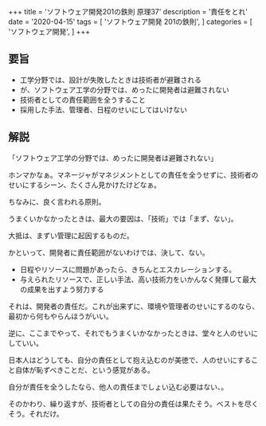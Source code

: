 +++
title = 'ソフトウェア開発201の鉄則 原理37'
description = '責任をとれ'
date = '2020-04-15'
tags = [
    'ソフトウェア開発 201の鉄則',
]
categories = [
    'ソフトウェア開発',
]
+++
## 要旨
* 工学分野では、設計が失敗したときは技術者が避難される
* が、ソフトウェア工学の分野では、めったに開発者は避難されない
* 技術者としての責任範囲を全うすること
* 採用した手法、管理者、日程のせいにしてはいけない

## 解説
「ソフトウェア工学の分野では、めったに開発者は避難されない」

ホンマかなぁ。マネージャがマネジメントとしての責任を全うせずに、技術者のせいにするシーン、たくさん見かけたけどなぁ。

ちなみに、良く言われる原則。

うまくいかなかったときは、最大の要因は、「技術」では「まず、ない」。

大抵は、まずい管理に起因するものだ。

かといって、開発者に責任範囲がないわけでは、決して、ない。

* 日程やリソースに問題があったら、きちんとエスカレーションする。
* 与えられたリソースで、正しい手法、高い技術力をいかんなく発揮して最大の成果を出すよう努力する

それは、開発者の責任だ。これが出来ずに、環境や管理者のせいにするのなら、最初から何もやらんほうがいい。

逆に、ここまでやって、それでもうまくいかなかったときは、堂々と人のせいにしていい。

日本人はどうしても、自分の責任として抱え込むのが美徳で、人のせいにすること自体が恥ずべきことだ、という感覚がある。

自分が責任を全うしたなら、他人の責任までしょい込む必要はない、。

そのかわり、繰り返すが、技術者としての自分の責任は果たそう。ベストを尽くそう。それだけ。